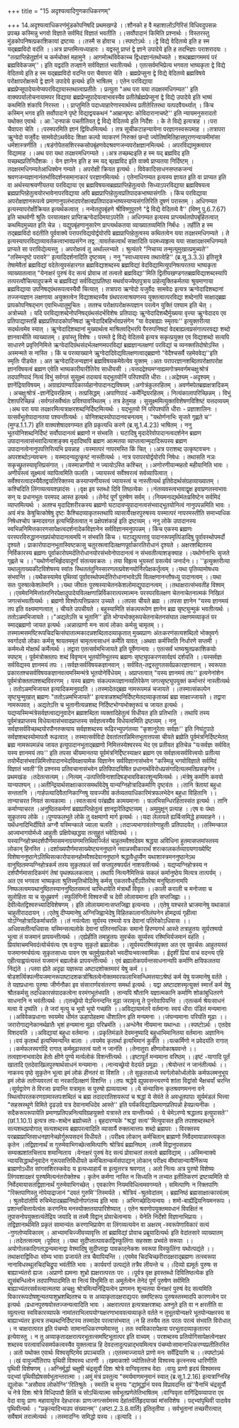 +++
title = "15 अदृश्यत्वादिगुणकाधिकरणम्"

+++
14.अदृश्यत्वाधिकरणंमुंडकोपनिषदि प्रथमखण्डे ।।शौनको ह वै महाशालोंऽगिरिसं विधिवदुपसन्नः प्रपच्छ कस्मिन्नु भगवो विज्ञाते सर्वमिदं विज्ञातं भवतीति ।।सर्वोपादानं किमिति प्रश्नार्थः । विस्तरस्तु मुंडकोपनिषत्प्रकाशिकायां द्रष्टव्यः ।।तस्मै स होवाच ।।स्पष्टोऽर्थः ।।द्वे विद्ये वेदितव्ये इति ह स्म यद्ब्रह्मविदो वदंति ।।अत्र प्राप्तमित्यध्याहारः । यद्वस्तु प्राप्तं द्वे ज्ञाने उपादेये इति ह तदभिज्ञाः पराशरादयः । "तत्प्राप्तिहेतुर्ज्ञानं च कर्मचोक्तं महामुने । आगमोत्थंविवेकाच्च द्विधाज्ञानंतथोच्यते । शब्दब्रह्मागममयं परं ब्रह्मविवेकजम्''। इति यद्वदंति तज्ज्ञाने सर्वविज्ञातं भवतीत्यर्थः । एतत्सर्वमभिप्रेत्य भगवता भाष्यकृता द्वे विद्ये वेदितव्ये इति ह स्म यद्ब्रह्मविदो वदन्ति परा चैवापरा चेति । ब्रह्मप्रेप्सुना द्वे विद्ये वेदितव्ये ब्रह्मविषये परोक्षापरोक्षरूपे द्वे ज्ञाने उपादेये इत्यर्थः इति भाषितम् । एतेन परविद्याया ब्रह्मप्रेप्सूपादेयत्वेप्यपरविद्यायास्तथात्वाप्रतीतेः । प्रत्युता "अथ परा यया तदक्षरमधिगम्यत'' इति वाक्यपर्यालोचनायामपर विद्याया ब्रह्मप्रेप्सूपादेयत्वाभावस्यैव प्रतीतेर्ब्रह्मप्रेप्सूनां द्वे विद्ये उपादेये इति भाष्यं कथमिति शंकापि निरस्ता ।। प्राप्तुमिति पदाध्याहारेणास्यार्थस्य प्रतीतेरितरथा यत्पदवैयर्थ्यात् । किंच कस्मिन् भगव इति सर्वोपादाने पृष्टे विद्याद्वयकथनं "आम्रान्पृष्टः कोविदारानाचष्टे'' इति न्यायमनुसरादतो यथोक्त एवार्थः । आेदनपाकं पचतीतिवत् द्वे विद्ये वेदितव्ये इति निर्देशः । के ते विद्ये इत्यत्राह ।।परा चैवापरा चेति ।।परमपरमिति ज्ञानं द्विविधमित्यर्थः । तत्र सूचीकटाहन्यायेना परज्ञानस्वरूपमाह ।।तत्रापरा ऋुग्वेदो यजुर्वेदः सामवेदोऽथर्ववेदः शिक्षा कल्पो व्याकरणं निरुक्तं छन्दो ज्योतिषमितिहासपुराणन्यायमीमांसा धर्मशास्त्रणीति ।।षडंगोपेतसशिरस्कसोपबृंहणवेदश्रवणजन्यपरोक्षज्ञानमित्यर्थः । अपरविद्यामुक्त्वापर विद्यामाह ।।अथ परा यथा तदक्षरमधिगम्यते ।।अत्र तच्छब्दःइति ह स्म यद् ब्रह्मविद इति यच्छब्दप्रतिनिर्देशकः । येन ज्ञानेन इति ह स्म यद् ब्र्रह्मविद इति वाक्ये प्राप्यतया निर्दिष्टम् । तदक्षरमधिगम्यतेआधिक्येन गम्यते । अपरोक्षी क्रियत इत्यर्थः । विवेकादिसाधनसप्तकजन्यं श्रवणजन्यज्ञानानंतर्भाविदर्शनसमानाकारं परज्ञानमित्यर्थः । एतेनाधिगम्यत इत्यस्य ज्ञायत इति वा प्राप्यत इति वा अर्थस्याश्रयणीयतया परविद्याया एव ब्रह्मविषयत्वब्रह्मप्राप्तिहेतुत्वयोः सिध्याऽपरविद्याया ब्रह्मविषयत्व ब्रह्मप्राप्तिहेतुत्वयोरभावेनापरविद्याया अपि ब्रह्मप्राप्तिहेतुत्वप्रतिपादकभाष्यासंगतिः । किंच परविद्याया अपरोक्षज्ञानरूपत्वे प्रमाणानुपलंभादपरोक्षत्वप्रतिपादकभाष्यस्याप्यसंगतिरिति दूषणं परास्तम् । अधिगम्यत इत्यस्यापरोक्षीक्रियत इत्यर्थकत्वात् । नन्वेतदुपबृंहणे श्रीविष्णुपुराणे "द्वे विद्ये वेदितव्ये वै'' (विष्णु पु.6.7.67) इति चाथर्वणी श्रुतिः परयात्वक्षर प्राप्तिऋग्वेदादिमयाऽपरेति । अधिगम्यत इत्यस्य प्राप्त्यर्थतपोपबृंहितत्वात् कथमिदमुच्यत इति चेन्न । यद्युपबृंहणानुसारेण प्राप्त्यर्थकतया व्याख्यातव्यमिति निर्बंधः । तर्हीति ह स्म तद्ब्रह्मविदो वदंतीति पूर्ववाक्ये परापरविद्ययोर्द्वयोरपि ब्रह्मप्राप्तिहेतुत्वस्य कथितत्वेन यया तदक्षरमधिगम्यते । ते इत्यस्यापरविद्याव्यावर्तकत्वाभावप्रसंगेन तद्व््यावर्तकत्वार्थं साक्षादिति पदमध्याहृत्य यया साक्षादक्षरमधिगम्यते प्राप्यते सा पराविद्येत्यस्तु । अपरोक्षत्वं तु अर्थाल्लभ्यते । श्रुत्यंतरे "निचाय्य तन्मृत्युमुखात्प्रमुच्यते'' "तस्मिन्दृष्टे परावरे'' इत्यादिदर्शनादिति दृष्टव्यम् । ननु "स्वाध्यायस्य तथात्वेहि'' (ब्र.सू.3.3.3) इतिसूत्रे तेषामेवैतां ब्रह्मविद्यां वदेतेत्युपसंहारगत ब्रह्मविद्याशब्दस्य ब्रह्मविद्यां वेदविद्यामित्युपनिषत्परतया भाष्यकृता व्याख्यातत्वात् "येनाक्षरं पुरुषं वेद सत्यं प्रोवाच तां तत्वतो ब्रह्मविद्या''मिति द्वितीयखण्डगतब्रह्मविद्याशब्दस्यापि तत्परत्वौचित्यादुपक्रमे च ब्रह्मविद्यां सर्वविद्याप्रतिष्ठा मथर्वायज्येष्ठपुत्राय प्राहेत्युक्तिकर्मतया श्रूयमाणाया ब्रह्मविद्याया उपनिषद्ग्रंथरूपत्वस्यैवौ चित्यात् । तत्रापरा ऋग्वेदो यजुर्वेदः सामवेदः इत्यत्र ऋग्वेदादिशब्दानां तज्जन्यज्ञान लक्षणाया अयुक्तत्वेन विद्याशब्दस्यैव ग्रंथपरत्वाश्रयणस्य युक्तत्वात्परविद्या शब्देनापि साक्षाद्ब्रह्म प्रापकोपनिषद्भाग एवाभिध्यातुमुचितः । ततश्च परोक्षापरोक्षरूपज्ञान परत्वेन युक्तिं पश्याम इति चेत् । अत्रोच्यते । यदि परविद्याशब्देनोपनिषद्ग्रंथसंदर्भविशेषः प्रतिपाद्यः ऋुग्वेदादिशब्दैर्मुख्यया वृत्त्या ऋुग्वेदादय एव प्रतिपाद्यास्तर्हि ब्रह्मप्रतिपादकोपनिषदां ऋुग्वेदादिबहिर्भावप्रसंगेन "या वेदबाह्याः स्मृतयः'' इत्युक्तरीत्या सदर्थत्वमेव स्यात् । ऋुग्वेदादिशब्दानां मुख्यार्थत्व माश्रितवद्भिरपि पैररुपनिषदां वेदबाह्यत्वप्रसंगात्परवद्या शब्दो ज्ञानवाचीति व्याख्यातम् । इयांस्तु विशेषः । परमते द्वे विद्ये वेदितव्ये इत्यत्र सकृत्प्रयुक्त एव विद्याशब्दो सत्यपि साधारणे प्रवृत्तिनिमित्ते ऋग्वेदादिग्रंथसंदर्भलक्षणमपरविद्यां ब्रह्मज्ञानलक्षणां परविद्यां च व्यनक्ततिदोषोऽस्ति । अस्मन्मते स नास्ति । किं च परव्याख्याने ऋुग्वेदादिवेद्यविलक्षणत्वाद्ब्रह्मणो "वेदैश्चसर्वै रहमेववेद्य''इति स्मृतिः पीड्येत । अत ऋग्वेदादिजन्यज्ञानं ब्रह्मविषयकमेवेत्येव युक्तम् ।अतः परापरज्ञानशब्दितपरोक्षापरोक्ष ज्ञानविषयत्वं ब्रह्मण एवेति भाष्यकारीयारीतिरेव साधीयसी ।।यत्तदद्रेश्यमग्नाह्यमगोत्रमवर्णमचक्षुःश्रोत्रं तदपाणिपादं नित्यं विभुं सर्वगतं सुसूक्ष्मं तदव्ययं यद्भूतयोनिं परिपश्यंति धीराः ।।अद्रेश्यम् -अदृश्यम् । ज्ञानेंद्रियाविषयम् । अग्राह्यंपाण्यादिकार्य्यहानोपादानद्यविषयम् ।अगोत्रंकुलरहितम् । अवर्णमपेतब्रह्मक्षत्रादिकम् । अचक्षुःश्रोत्रं -ज्ञानेंद्रियरहितम् । तत्प्रसिद्धम् ।अपाणिपादं -कर्मेन्द्रियरहितम् । नित्यंकालापरिच्छिन्नम् । विभुं देशापरिच्छिन्नं ।सर्वगतंसर्वेष्वंतः प्रविश्यावस्थितम् । तत्र हेतुमाह । सुसूक्ष्ममित्युक्तविशेषणविशिष्टं यत्तदव्ययम् ।अथ परा यया तदक्षरमित्यत्राक्षरशब्दनिर्दिष्टमित्यर्थः । यद्भूतयो निं परिपश्यंति धीराः - प्रज्ञाशालिनः । यत्सर्वंभूतोपादानतया पश्यन्तीत्यर्थः । योनिशब्दस्योपादानवचनत्वम् । "यथोर्णनाभिः सृजते गृह्णते च'' (मुण्ड.1.1.7) इति वाक्यशेषादवगम्यत इति प्रकृत्यधि करणे (ब्र.सू.1.4.23) भाषितम् । ननु भूतयोनिशब्दनिर्दिष्टं सर्वोपादानत्वं ब्रह्मणो न संभवति । घटादिषु मृदादेरेवोपादानत्वदर्शनेन ब्रह्मण उपादानत्वासंभवादित्याशङ्क्य मृदादिष्वपि ब्रह्मण आत्मतया व्याप्तत्वान्मृदादिरूपस्य ब्रह्मण उपादानत्वेनानुपपत्तिरित्यभि प्रयन्नाह ।यस्मात्परं नापरमस्ति किं चित् ।।अत्र पराशब्द उत्कृष्टवचनः । अपरशब्दोऽन्यवचनः । यस्मादन्यदुत्कृष्टं नास्तीत्यर्थः । नात्र परापरयोर्द्वयोरपि निषेधः । तथासति नञः सकृच्छ्रुतस्यावृत्तिप्रसंगात् ।।यस्मान्नाणीयो न ज्यायोऽस्ति कश्चित् ।।अणोरणीयान्महतो महीयानिति भावः । अणीयस्त्वं सूक्ष्मत्वं व्यापित्वमिति फलति । ज्यायस्त्वं सर्वेश्वरत्वं सर्वव्यापित्वात् । सर्वेश्वरत्वादस्यैवैतद्वयतिरिक्तस्य कस्याप्यणीयस्त्वं ज्यायस्त्वं च नास्तीत्यर्थ इतिवेदार्थसंग्रहव्याख्यातम् । कश्चिदिति लिंगव्यत्ययश्छादंसः ।।वृक्ष इव स्तब्धो दिवि तिष्ठत्येकः ।।नंतव्यवस्त्वभावाद्वृक्ष इवाप्रणतस्वभावः सन् यः प्रधानभूतः परमपद आस्त इत्यर्थः ।।तेनेदं पूर्णं पुरुषेण सर्वम् ।।नियमनाद्यर्थमंतःप्रविष्टेन सर्वमिदं व्याप्तमित्यर्थः । अतश्च मृदादिशरीरकस्य ब्रह्मणो घटादावप्युपादानत्वसंभवाद्भूतयोनित्वं नानुपपन्नमिति भावः । अयं मंत्रः केषुचित्कोषेषु दृष्टः कैश्चिदव्याकृतस्तथापि व्यासार्यैरक्षरपुरुषस्य यस्मात्परं नापरमस्तीति समाभ्यधिक निषेधश्चोप क्रमादवगत इत्यभिहितत्वात् न प्रक्षेपशंकार्ह इति द्रष्टव्यम् । ननु लोके उपादानस्य स्वभिन्ननिमित्तकारणसापेक्षत्वदर्शनादेकविज्ञानेन सर्वविज्ञानमनुपपन्नम् । किंच एकस्य ब्रह्मणः परस्परविरुद्धानन्तप्रपंचोपादानत्वमपि न संभवति किंच । घटाद्युत्पत्तावु पादानरूपमृत्पिंडादिषु पूर्वावस्थोपमर्दो दृश्यते । प्राकारोपादानभूतास्विष्टकासु चतुरस्रत्वादिलक्षणपूर्वाकारतिरोधानं दृश्यते । अक्षरशब्दितस्य निर्विकारस्य ब्रह्मणः पूर्वाकारोपमर्दतिरोधानयोरसंभवेनोपादानत्वं न संभवतीत्याशङ्क्याह ।।यथोर्णनाभिः सृजते गृह्णते च ।।"यथोर्णनाभिर्हृदयादूर्णां संतत्यवक्रतः । तया विहृत्य भूयस्तां ग्रसत्येवं जनार्दनः।। ''इत्युक्तरीत्या यथालूताख्यकीटविशेषस्य स्वांतः स्थिततंतुनिस्सारणतत्प्रवेशनयोर्निरपेक्षकर्तृत्वम् ।।यथा पृतिव्यामोषधयः संभवन्ति ।।यथैकस्यामेव पृथिव्यां पूर्वावस्थोपमर्दतिरोधानाभावेऽपि विलक्षणानन्तौषध्यु पादानत्वम् ।।यथा सतः पुरुषात्केशलेमानि ।।यथा जीवतः पुरुषस्याचेतनकेशलोमाद्युपादानत्वम् ।।तथाक्षरात्संभवतीह विश्वम् ।।एवमेवनिमित्तांतरनिरपेक्षादुपादेयविलक्षणान्निर्विकारात्परमात्मनः परस्परविलक्षण चेतनाचेतनात्मकं निखिलं जगत्संभवतीत्यर्थः । ब्रह्मणो विश्वोत्पत्तिप्रकार उच्यते ।।तपसा चीयते ब्रह्म ।।तपसा ज्ञानेन "यस्य ज्ञानमयं तप इति वक्ष्यमाणत्वात् । चीयते उपचीयते । बहुस्यामिति संकल्परूपेण ज्ञानेन ब्रह्म सृष्ट्युन्मुकं भवतीत्यर्थः ।ततोऽन्नमभिजायते ।।"अद्यतेऽत्ति च भूतानि'' इति भोग्यभोक्तृरूपचेतनाचेतनसंघात लक्षणमव्याकृतं पर स्माद्ब्रह्मणो जायत इत्यर्थः ।अन्नात्प्राणो मनः सत्यं लोकाः कर्मसु चामृतम् ।।तस्मात्मसमष्टिरूपचिदचित्संघातात्मकादन्नशब्दितादव्याकृतात् मुख्यप्राणः अंतःकरणंसत्यशब्दितो भोक्तृवर्गः स्वर्गादयो लोकाः कर्मसु श्रायतममृतं चामृतत्वसाधनं कर्मेति यावत् ।अथवा कर्मस्विति निर्धारणे सप्तमी । कर्ममध्ये मोक्षार्थं कर्मेत्यर्थः । तद्वारा एतत्सर्वमभिजायते इति पूर्वेणान्वयः । एतत्सर्वं भाष्यश्रुतप्रकाशिकयोः स्पष्टम् । पूर्वमंत्रोक्ततपः शब्दं विवृण्वन् भूतयोनिभूतस्य ब्रह्मणः सृष्ट्युपकरणसार्वज्ञ्यं दर्शयति ।।यस्सर्वज्ञः सर्वविद्यस्य ज्ञानमयं तपः ।।सर्वज्ञःसर्वविषयकज्ञानवान् । सर्ववित्-तद्वस्तुगतसर्वप्रकारज्ञानवान् । स्वरूपतः प्रकारतश्चसर्वविषयकज्ञानवत्वमस्मिन्मंत्रे भूतयोनेर्विधेयम् । अप्राप्तत्वात् "यस्य ज्ञानमयं तपः'' इत्यनेनांशेन पूर्वमंत्रोक्ततपश्शब्दविवरणम् । यस्य ब्रह्मणः संकल्परूपज्ञानव्यतिरेकेण जगत्सृष्ट्युपयुक्तं कर्मान्तरं नास्तीत्यर्थः । ततोऽन्नमभिजायत इत्यादिकमनुवदति ।।तस्मादेतद्ब्रह्म नामरूपमन्नं चजायते ।।तस्मात्संकल्पेन सृष्ट्युन्मुखात् ब्रह्मणः "ततोऽन्नमभिजायते'' इत्यत्रान्नशब्दनिर्दिष्टमेतदव्याकृताख्यं ब्रह्म साक्षाज्जायते । तद्वारा नामरूपवत् । अद्यतेऽत्ति च भूतानीत्यन्नशब्द निर्दिष्टभोग्यभोक्तृरूपं च जायत इत्यर्थः । यद्यप्यस्मिन्मंत्रेसर्वज्ञत्वाद्यनुवादेन ब्रह्मशब्दिता व्यक्तादिहेतुत्वं विधीयत इति प्रतिभाति । तथापि तस्य पूर्वमंत्रप्राप्तस्य विधेयत्वासंभवादप्राप्तस्य सर्वज्ञत्वस्यैव विधेयत्वमिति द्रष्टव्यम् । ननु सर्वज्ञसर्वविच्छब्दयोरपौनरुक्त्याय सर्वज्ञशब्दस्य रूढिरभ्युपगंतव्या "कृशानुरेताः सर्वज्ञः'' इति निघंटुपाठे सर्वज्ञशब्दस्योमापतौ रूढत्वात् । तस्मात्सर्वविदो देवतांतरान्निमित्तभूतात्तपसा चीयते ब्रह्मेति पूर्वमंत्रनिर्दिष्टमेतत् ब्रह्म नामरूपमन्नंच जायत इत्युपादानभूताद्ब्रह्मणो निमित्तस्येश्वरस्य भेद एव प्रतीयत इतिचेन्न "यःसर्वज्ञः सर्ववित् यस्य ज्ञानमयं तपः'' इति तपसा चीयमानतया पूर्वमंत्रनिर्द्दिष्टस्याक्षर ब्रह्मण एव सर्वज्ञत्वसर्ववित्त्वयोः प्रतीत्या तयोर्भेदासंभवान्निमित्तोपादानभेदविवक्षायामेक विज्ञानेन सर्वविज्ञानासंभवेन "कस्मिन्नु भगवोविज्ञाते सर्वमिदं विज्ञातं भवती''ति प्रश्नस्य प्रतिवचानासंभवेन प्रतिपिपादयिषित प्रधानार्थविरोधप्रसंगादित्यलमतिप्रसङ्गेन । प्रथमखंडः ।तदेतत्सत्यम् ।।नित्यम् -उत्पत्तिविनाशादिषड्भावविकारशून्यमित्यर्थः ।।मंत्रेषु कर्माणि कवयो यान्यपश्यन् ।।अतीन्द्रियार्थसाक्षात्कारसमर्थावेदेषु यान्यग्निहोत्रादिकर्माणि दृष्टवंतः ।।तानि त्रेतायां बहुधा सन्ततानि ।।गार्हपत्यादिवैतानिकाग्निषु यावज्जीवं कर्तव्यतयाधिकारिमंत्रफलभेदेन बहुधा विहितानि ।।तान्याचरत नियतं सत्यकामाः ।।स्वतःसत्यं परंब्रह्मैव कामयमानाः । फलभिसन्धिरहितास्संत इत्यर्थः । तानि कर्माण्याचरत ।अनुष्ठितकर्मणां ब्रह्मप्राप्तिहेतुत्वं ज्ञानद्वारेतिद्रष्टव्यम् । अमुमुक्षून् प्रत्याह ।।एष वः पंथाः सुकृतस्य लोके ।।पुण्यफलभूते लोके तु वक्षमाणो मार्ग इत्यर्थः ।।यदा लेलायते ह्यर्चिःसमिद्धे हव्यवाहने ।।यथेंधनादिभिर्दीपिते अग्नौ यस्मिन्काले ज्वाला चलति ।।तदाज्यभागावंतरेणाहुतीः प्रतिपादयेत् ।।तस्मिन्काल आज्यभागयोर्मध्ये आहुतीः प्रक्षिपेच्छद्धया तत्सुहुतं भवेदित्यर्थः ।।यस्याग्निहोत्रमदर्शपौर्णमासमनाग्रयणमत्तिथिवर्ज्जितं चाहुतमवैश्वदेवम श्रद्धया अविधिना हुतमासप्तमांस्तस्य लोकान् हिनस्ति ।।दर्शाख्यपौर्णमासाख्येष्ट्यननुष्ठाने नवान्नस्वीकारार्थं शरत्कालकर्तव्याग्रयणाख्येष्टि विशेषाननुष्ठानेऽतिथिसत्कारोपासनहोमवैश्वदेवाननुष्ठाने श्रद्धावैधुर्य्येण यथाशास्त्रमननुष्ठानेऽथ वानुष्ठितमप्यग्निहोत्रकर्म तस्य सुकृतफलं सर्वं सप्तपुरुषपर्यंतं नाशयतीत्यर्थः । यद्यप्यग्निहोत्रस्य न दर्शपौर्णमासादिकमंगं तेषां पृथक्फलकत्वात् । तथापि नित्यनैमित्तिकं सकलं कर्मानुष्ठेय मित्यत्र तात्पर्यम् । अत एव भगवता भाष्यकृता श्रुतिस्मृतिचोदितेषु कर्मसु एकतरवैधुर्येऽपीतरेषा मनुष्ठितानामपि निष्फलत्वमयथानुष्ठितस्याननुष्ठितसमत्वं चाभिधायेति मंत्रार्थो विवृतः ।।काली कराली च मनोजवा च सुलोहिता या च सुधूम्रवर्ण ।स्फुलिंगिनी विश्वरुची च देवी लोलायमाना इति सप्तजिह्वाः ।।देवीत्येतद्विश्वरुच्यादिविशेषणम् । इति लोलायमानाःसप्तजिह्वा इत्यन्वयः ।।एतेषु यश्चरते भ्राजमानेषु यथाकालं चाहुतीराददायन् ।।एतेषु दीप्यमानेषु अग्निजिह्वाभेदेषु विहितकालानतिलंघनेन होमद्रव्यं गृहीत्वा योऽग्निहोत्रादिकर्माचरति ।।तं नयंत्येताः सूर्यस्य रश्मयो यत्र देवानां पतिरेकोऽधिवासः ।।अधिवसतीत्यधिवासः यस्मिन्सत्यलोके देवानां पतिरनवधिकः समानो हिरण्यगर्भ आस्ते तत्राहुतयः सूर्यरश्मयो भूत्वा तं यजमानं प्रापयन्तीत्यर्थः ।।एह्येहीति तमाहुतयः सुवर्चसः सूर्य्यस्य रश्मिभिर्यजमानं वहंति ।प्रियांवाचमभिवदंत्योर्चयंत्यः एष वःपुण्यः सुकृतो ब्रह्मलोकः ।।सूर्यस्यरश्मिसंपृक्ता अत एव सुवर्चसः आहुतयस्तं यजमानमर्चयंत्यः सुकृतसाध्यः पावन एष चतुर्मुखलोको भवदीयःभवत्स्वामिकः । ईदृशीं प्रियां वाचं वदन्त्य एहि एहीत्याह्वयंत्यस्तं यजमानं बह्मलोकं प्रापयन्तीत्यर्थः । एवं ब्रह्मलोकपर्यन्तसाधनान्यपि कर्माणि क्षयिफलतया निंद्यंते ।।प्लवा ह्येते अदृढा यज्ञरूपा अष्टादशोक्तमवरं येषु कर्म ।।षोडशर्त्विक्पत्नीयजमानरूपाष्टादशकर्त्राश्रितत्वेनोक्तमवरफलाभिसन्धिमत्तयाऽश्रेष्ठं कर्म येषु यजमानेषु वर्तते । ते यज्ञप्रधानाः पुरुषाः जीर्णनौका इव संसारार्णवसंतरणा समर्था इत्यर्थः । यद्वा अष्टादशस्मृत्युक्तं स्मार्त्तं कर्म येषु श्रौतकर्मसु तदधिकारसंपादकत्वेना वरमंगभूतंभवति । तान्यपि श्रौतानि यज्ञात्मकानि कर्माणि शोकांबुधितरणे साधनानि न भवंतीत्यर्थः ।।एतच्छ्रेयो येऽभिनन्दन्ति मूढा जरामृत्यू ते पुनरेवापियन्ति ।।एतत्कर्म श्रेयःसाधनं मत्वा ये दृष्यंति । ते जरां मृत्यु च भूयो भूयो गच्छंति ।।अविद्यायामंतरे वर्तमानाः स्वयं धीराः पंडितं मन्यमानाः ।।अविवेकप्रधानाः स्वयमेव धीमंत ऊहापोहक्षमा धीशालिन इति मन्यमनाः ।।जंघन्यमानाः परियंति मूढाः ।।जरारोगाद्यनेकानर्थव्रातैः भृशं हन्यमाना मूढाः परिभ्रमंति ।।अन्धेनैव नीयमाना यथान्धाः ।।स्पष्टोऽर्थः । एतदेव विशदयति ।।अविद्यायां बहुधा वर्तमानाः ।।प्रकृतिमंडले देवमनुष्यादि बहुधाभिमानितया वर्तमानाः अज्ञानिनः ।।वयं कृतार्था इत्यभिमन्यन्ति बालाः ।।वयमेव कृतार्था इत्यभिमानं कुर्वंति ।।यत्कर्मिणो न प्रवेदयंति रागात् ।।कर्मफलस्वर्गादि रागात् कर्ममूढास्तत्वं यतो न जानंति ।।तेनातुराः क्षीणलोकाश्च्यवन्ते ।।तत्वज्ञानाभावादेव हेतोः क्षीणे पुण्ये मर्त्यलोकं विशन्तीत्यर्थः ।।इष्टापूर्तं मन्यमाना वरिष्ठम् ।।इष्टं -यागादि पूर्तं खातादि एतदेवाखिलपुरुषार्थसाधनं मन्यमानाः ।।नान्यच्छ्रेयो वेदयंते प्रमूढाः ।।श्रेयोन्तरं न जानंतीत्यर्थः ।।नाकस्य पृष्ठे सुकृतेन भूत्वा इमं लोकं हीनतरं वा विंशति ।।ते सुकृतसाध्ये स्वर्गलोकोर्ध्वलोके कर्मफलमनुभूय इमं लोकं ततोप्यवरतरं वा नरकादिलक्षणं विशन्ति ।।तपः श्रद्धेये ह्युपवसन्त्यरण्ये शांता विद्वांसो भैक्षचर्यां चरन्ति ।सूर्यद्वारेण ते विरजाः प्रयान्ति यत्रामृतः स पुरुषो ह्यव्ययात्मा ।।ये संन्यासिनः कृतश्रवणमनना वने स्थित्वोपरतकरणग्रामास्तपःशब्दितं च ब्रह्म तदादरातिशयरूपां च श्रद्धां ये सेवंते ते अवधूतपापाः सूर्यमंडलं भित्त्वा "सहस्रस्थूणे विमिते दृढउग्रे यत्र देवानामधिदेव आस्ते'' इति पर्यंकविद्यादिप्रमाणप्रतिपन्नो हेयप्रत्यनीकः । सदैकरूपरूपायेति प्रमाणप्रतिपन्ननित्यविग्रहयुक्तो यत्रास्ते तत्र यान्तीत्यर्थः । ये चेमेऽरण्ये श्रद्धातप इत्युपासते'' (छां.1.10.1) इत्यत्र तपः-शब्देन ब्रह्मोच्यते । बृहदारण्यके "श्रद्धां सत्य''मित्युपासत इति तपश्शब्दस्थाने सत्यशब्दप्रयोगात् सत्यशब्दस्य ब्रह्मपरत्वादिति व्यासार्यै रुक्तत्वात्तपः शब्दो ब्रह्मपरः । विरक्तस्य परब्रह्मप्राप्तिसाधनज्ञानेच्छोर्गुरूपसदनं विधीयते ।।परीक्ष्य लोकान् कर्मचितान् ब्राह्मणो निर्वेदमायान्नास्त्यकृतः कृतेन ।तद्विज्ञानार्थं स गुरुमेवाभिगच्छेत्समित्पाणिः श्रोत्रियं ब्रह्मनिष्ठम् ।तस्मै विद्वानुपसन्नाय सम्यक्प्रशांतचित्ताय शमान्विताय ।येनाक्षरं पुरुषं वेद सत्यं प्रोवाचतां तत्वतो ब्रह्मविद्याम् ।।अस्मिन्वाक्ये न्यायसिद्धार्थानुवादेन गुरूपसत्तिर्विधीयते कर्मचितान्कर्मसंपाद्यान् लोकान् परीक्ष्य मीमांसान्यायैर्निरूप्य ब्राह्मणोऽधीत सांगसशिरस्कवेदः य इत्यध्याहार्यं स इत्युत्तरत्र श्रवणात् । अतो नित्यः अत्र पुरुषो विशेष्यः लिंगवशादक्षरं पुरुषमित्यनंतरोक्तेश्च । कृतेन कर्मणा नास्ति न सिध्यति न लभ्यत इतीतिकरणं द्रष्टव्यमिति यो निर्वेदमायासतद्विज्ञानार्थं गुरुमेवाभिगच्छेत् । एवकारेण नियमविधित्वमवगम्यते । समित्पाणिः न रिक्तपाणिः "रिक्तपाणिस्तु नोपेयाद्राजानं "दवतं गुरुमि''तिस्मर्यते । श्रोत्रियं -श्रुतवेदांतम् । ब्रह्मनिष्ठं ब्रह्मसाक्षात्कारवंतम् । श्रुतवेदांतोपि रुचिभेदादब्रह्मनिष्ठोनोपगंतव्य इति भावः । अभिगच्छेदित्यन्वयः । शमो-बाह्येंद्रियनियमनरूपः । प्रशान्तचित्तायेत्यंतः करणनिय मनस्योक्ततयापारिशेष्यात् । एतेन श्रवणोपयुक्तमवधानं विवक्षितं न तूपासनोपयुक्तात्यंतेंद्रिय जयादि स तस्मै विद्वान् प्रोवाचेत्वन्वयः । येनेति निर्देशो विज्ञानाभिप्रायः । तद्विज्ञानार्थमिति प्रकृतं सामान्यंतः करणाभिप्रायेण वा लिंगव्यत्ययेन वा अक्षरम् -स्वरूपेणाविकारं सत्यं -गुणतोप्यविकारम् । आभ्यामचिज्जीवव्यावृत्तिः तां ब्रह्मविद्यां प्रोवाच प्रब्रूयादित्यर्थः इति वेदांतसारे व्याख्यातम् ।।तदेतत्सत्यम् ।पूर्ववत् ।।यथा सुदीप्तात्पावकाद्विस्फुलिंगाः सहस्रशः प्रभवंते सरूपाः ।।अयोगोलकादिगताद्धन्यमानाद्वा वेश्मादिषु सुदीप्ताद्वा पावकादनेकशः स्वरूपा विस्फुलिंगा यथोत्पद्यंते ।।तथाक्षराद्विविधाः सोम्य भावाः प्रजायंते तत्र चैवापियन्ति ।।एवमेव चिदचिच्छरीरादक्षराद्ब्रह्मणः तत्स्वरूपा नानाविधस्थूलचिदचिद्रूपा भवंतीति भावः । कार्यवर्गा उत्पद्यंते तत्रैव लीयन्ते च ।।दिव्यो ह्यमूर्तः पुरुषः स बाह्याभ्यंतरो ह्यजः ।अप्राणो ह्यमनाः शुभ्रो ह्यक्षरात्परतः परः ।।पूर्वत्र वृक्ष इवस्तब्धो दिवितिष्ठत्येक इति द्युसंबन्धित्वेन तदपाणिपादमिति वा नित्यं विभुमिति वा अमूर्तत्वेन तेनेदं पूर्णं पुरुषेण सर्वमिति बाह्याभ्यंतरसर्वस्त्वात्मतया अचक्षुः श्रोत्रमित्यनिंद्रियत्वेन प्राणमनः शून्यतया येनाक्षरं पुरुषं वेद सत्यमिति विकाररूपदोषशून्यतयाशुभ्रशब्दितश्च यः स अव्याकृतादक्षराद्यःपरः समष्टिरूपः पुरुषस्तस्मादपि कारणत्वेन पर इत्यर्थः ।प्रधानपुरुषयोस्तज्जन्यत्वादिति भावः । अक्षरात्परत इत्यत्राक्षरशब्दः अश्नुते इति वा न क्षरतीति वा व्युत्पत्त्या स्वविकारव्यापके नामांतराभिलापयोग्यक्षरणाभाववत्यव्याकृते वर्तते न तुभूतयोन्यक्षरे भूतयोन्यक्षरस्य स बाह्याभ्यंतर इत्यत्र तच्छब्दनिर्दिष्टस्य तस्मादेव परत्वासंभवात् ।न हि तस्यैव ततः परतः परत्वं संभवति विरोधात् । न चाक्षरात्परत इति पंचम्योः सामानाधिकरण्यमेवास्तु । ततः स्वविकारापेक्षया परभूतादव्याकृतात्पर इत्येवास्तु । न तु अव्याकृतादक्षरात्परभूतात्समष्टिभूतात्पर इति वाच्यम् । परशब्दस्य प्रतियोगिसापेक्षत्वेनाक्षर शब्दस्य परत्वावधिसमर्पकत्वस्यैव युक्तत्वान्न हि देवदत्तादुत्पन्नाद्भयमित्यत्र पंचम्योःसामानाधिकरण्यप्रतीतिरस्ति । अतो यथोक्त एवार्थः विश्वसृष्टिमेव प्रपञ्चयति ।।एतस्माज्जायते प्राणो मनः सर्वेंद्रियाणि च ।।स्पष्टोऽर्थः ।।खं वायुर्ज्योतिरापः पृथिवी विश्वस्य धारणी ।।खमाकाशो ज्योतिस्तेजो विश्वस्य कृत्स्नस्य धारिणीति पृथिवी विशेषणम् ।।अग्निर्मूर्द्धा चक्षुषी चंद्रसूर्यौ दिशः श्रोत्रे वाग्विवृताश्च वेदाः ।वायुः प्राणो हृदयं विश्वमस्य पद्भ्यां पृथिवीह्येषसर्वभूतान्तरात्मा ।।अमुं मंत्रं प्रस्तुत्य "स्मर्यमाणमनुमानं स्यात् (ब्र.सू.1.2.16) इत्यत्राग्निरिह द्युलोकः "असौवाव लोकोग्नि''रितिश्रुतेः । स्मरंति च मुनयः "द्यांमूर्द्धानं यस्य विप्रावदन्ति खं''वैनाभिं चंद्रसूर्यौ च नेत्रे दिशः श्रोत्रे विध्दिपादौ क्षितिं च सोऽचिंत्यात्मा सर्वभूतप्रणेतेतिभाषितम् ।वाग्विवृता वागिंद्रियव्यापारा एव वेदा वायुः प्राणः महावायुरेव देहधारकः प्राणःजगत्सर्वमस्य देहांतर्वर्तिहृदयाख्यं मांसविशेषः । पद्भ्यांपृथिवी पादावेव पृथिवीत्यर्थः । "प्रकृत्यादिभ्यउप संख्यानम्'' (अष्टा.2.3.8.वार्ति) इतितृतीया । सर्वभूतानां तच्छरीरत्वात् सर्वेषामं तरात्मेत्यर्थः ।।तस्मादग्निः समिद्धो यस्य ।।इत्यादि ।।